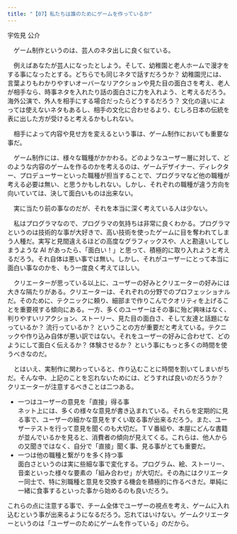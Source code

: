 ```yaml
---
title: "【07】私たちは誰のためにゲームを作っているか"
---
```



宇佐見 公介


　ゲーム制作というのは、芸人のネタ出しに良く似ている。

　例えばあなたが芸人になったとしよう。そして、幼稚園と老人ホームで漫才をする事になったとする。どちらでも同じネタで話すだろうか？ 幼稚園児には、言葉よりもわかりやすいオーバーなリアクションや見た目の面白さを考え、老人が相手なら、時事ネタを入れたり話の面白さに力を入れよう、と考えるだろう。海外公演で、外人を相手にする場合だったらどうするだろう？ 文化の違いによっては使えないネタもあるし、相手の文化に合わせるより、むしろ日本の伝統を表に出した方が受けると考えるかもしれない。

　相手によって内容や見せ方を変えるという事は、ゲーム制作においても重要な事だ。

　ゲーム制作には、様々な職種がかかわる。どのようなユーザー層に対して、どのような内容のゲームを作るのかを考えるのは、ゲームデザイナー、ディレクター、プロデューサーといった職種が担当することで、プログラマなど他の職種が考える必要は無い、と思うかもしれない。しかし、それぞれの職種が違う方向を向いていては、決して面白いものは出来ない。

　実に当たり前の事なのだが、それを本当に深く考えている人は少ない。

　私はプログラマなので、プログラマの気持ちは非常に良くわかる。プログラマというのは技術的な事が大好きで、高い技術を使ったゲームに目を奪われてしまう人種だ。実写と見間違えるほどの高度なグラフィックスや、人と勘違いしてしまうような AI があったら、「面白い！」と思って、積極的に取り入れようと考えるだろう。それ自体は悪い事では無い。しかし、それがユーザーにとって本当に面白い事なのかを、もう一度良く考えてほしい。

　クリエーターが思っている以上に、ユーザーの好みとクリエーターの好みには大きな隔たりがある。クリエーターは、それぞれの分野でのプロフェッショナルだ。そのために、テクニックに頼り、細部まで作りこんでクオリティを上げることを重要視する傾向にある。一方、多くのユーザーはその事に殆ど興味はなく、判りやすいリアクション、ストーリー、見た目の面白さ、そして友達と話題になっているか？ 流行っているか？ ということの方が重要だと考えている。テクニックや作り込み自体が悪い訳ではない。それをユーザーの好みに合わせて、どのようにして面白く伝えるか？ 体験させるか？ という事にもっと多くの時間を使うべきなのだ。

　とはいえ、実制作に関わっていると、作り込むことに時間を割いてしまいがちだ。そんな中、上記のことを忘れないためには、どうすれば良いのだろうか？ クリエーターが注意するべきことは二つある。

  - 一つはユーザーの意見を「直接」得る事  
    ネット上には、多くの様々な意見が書き込まれている。それらを定期的に見る事で、ユーザーの細かな意見をすくい取る事が出来るだろう。また、ユーザーテストを行って意見を聞くのも大切だ。ＴＶ番組や、本屋にどんな書籍が並んでいるかを見ると、消費者の傾向が見えてくる。これらは、他人からの又聞きではなく、自分で「直接」聞く事、見る事がとても重要だ。
  - 一つは他の職種と繋がりを多く持つ事  
    面白さというのは実に些細な事で変化する。プログラム、絵、ストーリー、音楽といった様々な要素の「組み合わせ」が大切だ。その為にはクリエーター同士で、特に別職種と意見を交換する機会を積極的に作るべきだ。単純に一緒に食事するといった事から始めるのも良いだろう。

これらの点に注意する事で、チーム全体でユーザーの視点を考え、ゲームに入れ込むという事が出来るようになるだろう。忘れてはいけない。ゲームクリエーターというのは「ユーザーのためにゲームを作っている」のだから。
